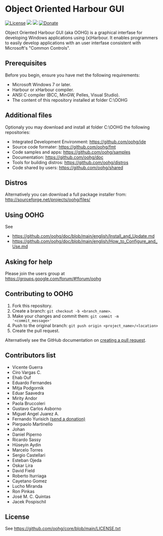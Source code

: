 # Object Oriented Harbour GUI

[![License](https://img.shields.io/badge/license-GPLv2%20%2B%20Library%20Exception-blue.svg)](LICENSE.txt "License")
<a href="https://github.com/badges/shields/graphs/contributors" alt="Contributors">
    <img src="https://img.shields.io/github/contributors/oohg/core" /></a>
<a href="https://github.com/badges/shields/pulse" alt="Activity">
    <img src="https://img.shields.io/github/commit-activity/m/oohg/core" /></a>
[![Donate](https://img.shields.io/badge/Donate-Now-ff4500.svg)](https://www.paypal.com/cgi-bin/webscr?cmd=_donations&business=VYXQYCKWXLWAG&currency_code=USD&source=url "Donate Now")

Object Oriented Harbour GUI (aka OOHG) is a graphical interfase for developing Windows applications using (x)Harbour.
It enables programmers to easily develop applications with an user interfase consistent with Microsoft's "Common Controls".

## Prerequisites

Before you begin, ensure you have met the following requirements:
* Microsoft Windows 7 or later.
* Harbour or xHarbour compiler.
* ANSI C compiler (BCC, MinGW, Pelles, Visual Studio).
* The content of this repository installed at folder C:\OOHG

## Additional files

Optionaly you may download and install at folder C:\OOHG the following repositories:
* Integrated Development Environment: https://github.com/oohg/ide
* Source code formater: https://github.com/oohg/fmt
* Code samples and apps: https://github.com/oohg/samples
* Documentation: https://github.com/oohg/doc
* Tools for building distros: https://github.com/oohg/distros
* Code shared by users: https://github.com/oohg/shared

## Distros

Alternatively you can download a full package installer from:
http://sourceforge.net/projects/oohg/files/

## Using OOHG

See
* https://github.com/oohg/doc/blob/main/english/Install_and_Update.md
* https://github.com/oohg/doc/blob/main/english/How_to_Configure_and_Use.md

## Asking for help

Please join the users group at
https://groups.google.com/forum/#!forum/oohg

## Contributing to OOHG

1. Fork this repository.
2. Create a branch: `git checkout -b <branch_name>`.
3. Make your changes and commit them: `git commit -m '<commit_message>'`
4. Push to the original branch: `git push origin <project_name>/<location>`
5. Create the pull request.

Alternatively see the GitHub documentation on [creating a pull request](https://help.github.com/en/github/collaborating-with-issues-and-pull-requests/creating-a-pull-request).

## Contributors list

* Vicente Guerra
* Ciro Vargas C.
* Ehab Ouf
* Eduardo Fernandes
* Mitja Podgornik
* Eduar Saavedra
* Mirity Andor
* Paola Bruccoleri
* Gustavo Carlos Asborno
* Miguel Angel Juarez A.
* Fernando Yurisich [(send a donation)](https://www.paypal.com/cgi-bin/webscr?cmd=_donations&business=VYXQYCKWXLWAG&currency_code=USD&source=url)
* Pierpaolo Martinello
* Johan
* Daniel Piperno
* Ricardo Sassy
* Hüseyin Aydin
* Marcelo Torres
* Sergio Castellari
* Esteban Ojeda
* Oskar Lira
* David Field
* Roberto Iturriaga
* Cayetano Gomez
* Lucho Miranda
* Ron Pinkas
* José M. C. Quintas
* Jacek Pospischil

## License

See https://github.com/oohg/core/blob/main/LICENSE.txt
